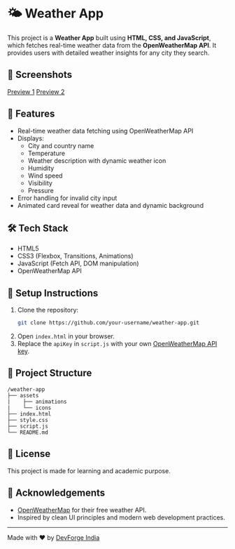 # 🌤️ Weather App

This project is a **Weather App** built using **HTML, CSS, and JavaScript**, which fetches real-time weather data from the **OpenWeatherMap API**. It provides users with detailed weather insights for any city they search.

## 📸 Screenshots

[Preview 1](./preview.png)
[Preview 2](./preview_2.png)

## 🚀 Features

- Real-time weather data fetching using OpenWeatherMap API
- Displays:
  - City and country name
  - Temperature
  - Weather description with dynamic weather icon
  - Humidity
  - Wind speed
  - Visibility
  - Pressure
- Error handling for invalid city input
- Animated card reveal for weather data and dynamic background

## 🛠️ Tech Stack

- HTML5
- CSS3 (Flexbox, Transitions, Animations)
- JavaScript (Fetch API, DOM manipulation)
- OpenWeatherMap API

## 🔧 Setup Instructions

1. Clone the repository:
   ```bash
   git clone https://github.com/your-username/weather-app.git
   ```
2. Open `index.html` in your browser.
3. Replace the `apiKey` in `script.js` with your own [OpenWeatherMap API key](https://openweathermap.org/api).

## 📁 Project Structure

```
/weather-app
├── assets
|    ├── animations
|    └── icons
├── index.html
├── style.css
├── script.js
└── README.md
```

## 📜 License

This project is made for learning and academic purpose.

## 🙌 Acknowledgements

- [OpenWeatherMap](https://openweathermap.org/) for their free weather API.
- Inspired by clean UI principles and modern web development practices.

---

Made with ❤️ by [DevForge India](https://youtube.com/@DevForge-India)
